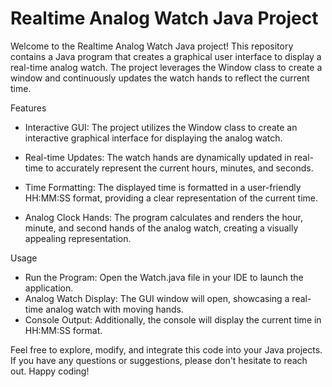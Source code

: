<h1>Realtime Analog Watch Java Project</h1>

Welcome to the Realtime Analog Watch Java project! This repository contains a Java program that creates a graphical user interface to display a real-time analog watch. The project leverages the Window class to create a window and continuously updates the watch hands to reflect the current time.

Features
- Interactive GUI: The project utilizes the Window class to create an interactive graphical interface for displaying the analog watch.

- Real-time Updates: The watch hands are dynamically updated in real-time to accurately represent the current hours, minutes, and seconds.

- Time Formatting: The displayed time is formatted in a user-friendly HH:MM:SS format, providing a clear representation of the current time.

- Analog Clock Hands: The program calculates and renders the hour, minute, and second hands of the analog watch, creating a visually appealing representation.

Usage
- Run the Program: Open the Watch.java file in your IDE to launch the application.
- Analog Watch Display: The GUI window will open, showcasing a real-time analog watch with moving hands.
- Console Output: Additionally, the console will display the current time in HH:MM:SS format.

Feel free to explore, modify, and integrate this code into your Java projects. If you have any questions or suggestions, please don't hesitate to reach out. Happy coding!
